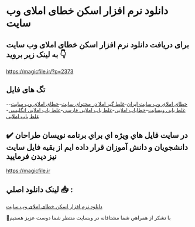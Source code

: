 # دانلود نرم افزار اسکن خطای املای وب سایت

## برای دریافت دانلود نرم افزار اسکن خطای املای وب سایت به لینک زیر بروید 👇

https://magicfile.ir/?p=2373

## تگ های فایل

-[خطای املای وب سایت ایران](https://magicfile.ir/product/%d9%86%d8%b1%d9%85-%d8%a7%d9%81%d8%b2%d8%a7%d8%b1-%d8%a7%d8%b3%da%a9%d9%86-%d8%ae%d8%b7%d8%a7%db%8c-%d8%a7%d9%85%d9%84%d8%a7%db%8c-%d9%88%d8%a8-%d8%b3%d8%a7%db%8c%d8%aa/)-[غلط گیر املا در محتوای سایت](https://magicfile.ir/product/%d9%86%d8%b1%d9%85-%d8%a7%d9%81%d8%b2%d8%a7%d8%b1-%d8%a7%d8%b3%da%a9%d9%86-%d8%ae%d8%b7%d8%a7%db%8c-%d8%a7%d9%85%d9%84%d8%a7%db%8c-%d9%88%d8%a8-%d8%b3%d8%a7%db%8c%d8%aa/)-[خطای املای وب سایت](https://magicfile.ir/product/%d9%86%d8%b1%d9%85-%d8%a7%d9%81%d8%b2%d8%a7%d8%b1-%d8%a7%d8%b3%da%a9%d9%86-%d8%ae%d8%b7%d8%a7%db%8c-%d8%a7%d9%85%d9%84%d8%a7%db%8c-%d9%88%d8%a8-%d8%b3%d8%a7%db%8c%d8%aa/)-[غلط یابی وبسایت](https://magicfile.ir/product/%d9%86%d8%b1%d9%85-%d8%a7%d9%81%d8%b2%d8%a7%d8%b1-%d8%a7%d8%b3%da%a9%d9%86-%d8%ae%d8%b7%d8%a7%db%8c-%d8%a7%d9%85%d9%84%d8%a7%db%8c-%d9%88%d8%a8-%d8%b3%d8%a7%db%8c%d8%aa/)-[خطایاب املایی](https://magicfile.ir/product/%d9%86%d8%b1%d9%85-%d8%a7%d9%81%d8%b2%d8%a7%d8%b1-%d8%a7%d8%b3%da%a9%d9%86-%d8%ae%d8%b7%d8%a7%db%8c-%d8%a7%d9%85%d9%84%d8%a7%db%8c-%d9%88%d8%a8-%d8%b3%d8%a7%db%8c%d8%aa/)-[غلط یاب املایی فارسی](https://magicfile.ir/product/%d9%86%d8%b1%d9%85-%d8%a7%d9%81%d8%b2%d8%a7%d8%b1-%d8%a7%d8%b3%da%a9%d9%86-%d8%ae%d8%b7%d8%a7%db%8c-%d8%a7%d9%85%d9%84%d8%a7%db%8c-%d9%88%d8%a8-%d8%b3%d8%a7%db%8c%d8%aa/)-[غلط یاب املایی انگلیسی](https://magicfile.ir/product/%d9%86%d8%b1%d9%85-%d8%a7%d9%81%d8%b2%d8%a7%d8%b1-%d8%a7%d8%b3%da%a9%d9%86-%d8%ae%d8%b7%d8%a7%db%8c-%d8%a7%d9%85%d9%84%d8%a7%db%8c-%d9%88%d8%a8-%d8%b3%d8%a7%db%8c%d8%aa/)-[غلط یاب املایی](https://magicfile.ir/product/%d9%86%d8%b1%d9%85-%d8%a7%d9%81%d8%b2%d8%a7%d8%b1-%d8%a7%d8%b3%da%a9%d9%86-%d8%ae%d8%b7%d8%a7%db%8c-%d8%a7%d9%85%d9%84%d8%a7%db%8c-%d9%88%d8%a8-%d8%b3%d8%a7%db%8c%d8%aa/)

## ✔️ در سايت فايل هاي ويژه اي براي برنامه نويسان طراحان دانشجويان و دانش آموزان قرار داده ايم از بقيه فايل سايت نيز ديدن فرماييد

https://magicfile.ir


## لينک دانلود اصلي 📥 :

[دانلود نرم افزار اسکن خطای املای وب سایت](https://magicfile.ir/product/%d9%86%d8%b1%d9%85-%d8%a7%d9%81%d8%b2%d8%a7%d8%b1-%d8%a7%d8%b3%da%a9%d9%86-%d8%ae%d8%b7%d8%a7%db%8c-%d8%a7%d9%85%d9%84%d8%a7%db%8c-%d9%88%d8%a8-%d8%b3%d8%a7%db%8c%d8%aa/) 


🙏با تشکر از همراهي شما مشتاقانه در وبسایت منتظر شما دوست عزیز هستیم

